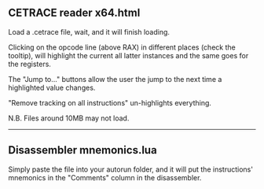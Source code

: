 ## CETRACE reader x64.html

Load a .cetrace file, wait, and it will finish loading.

Clicking on the opcode line (above RAX) in different places (check the tooltip), will highlight the current all latter instances and the same goes for the registers.

The "Jump to..." buttons allow the user the jump to the next time a highlighted value changes.

"Remove tracking on all instructions" un-highlights everything.

N.B. Files around 10MB may not load.

***

## Disassembler mnemonics.lua

Simply paste the file into your autorun folder, and it will put the instructions' mnemonics in the "Comments" column in the disassembler.
